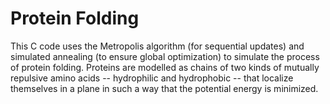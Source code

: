 # Protein Folding

This C code uses the Metropolis algorithm (for sequential updates) and simulated annealing (to ensure global optimization) to simulate the process of protein folding. Proteins are modelled as chains of two kinds of mutually repulsive amino acids -- hydrophilic and hydrophobic -- that localize themselves in a plane in such a way that the potential energy is minimized.
